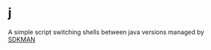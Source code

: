 # j

A simple script switching shells between java versions managed by [SDKMAN](https://sdkman.io/) 
